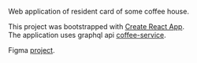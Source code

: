 Web application of resident card of some coffee house.

This project was bootstrapped with [Create React App](https://github.com/facebook/create-react-app).  
The application uses graphql api [coffee-service](https://github.com/juicylevel/coffee-service).

Figma [project](https://www.figma.com/file/Xt67BiJSWxtIGLrx2PmUc2/coffee-service?node-id=0%3A1).